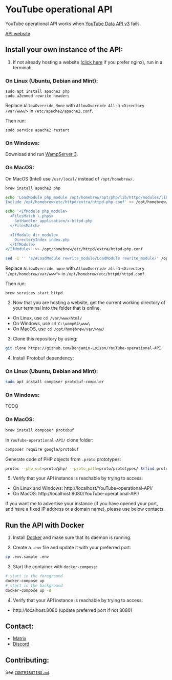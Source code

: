 # YouTube operational API
YouTube operational API works when [YouTube Data API v3](https://developers.google.com/youtube/v3) fails.

[API website](https://yt.lemnoslife.com)

## Install your own instance of the API:

1. If not already hosting a website ([click here](https://github.com/Benjamin-Loison/YouTube-operational-API/wiki/Home/1c7139f68af217d41d0a201a97eaecf87c139a8b#install-your-own-instance-of-the-api-on-a-nginx-web-server) if you prefer nginx), run in a terminal:

### On Linux (Ubuntu, Debian and Mint):

```
sudo apt install apache2 php
sudo a2enmod rewrite headers
```

Replace `AllowOverride None` with `AllowOverride All` in `<Directory /var/www/>` in `/etc/apache2/apache2.conf`.

Then run:

```
sudo service apache2 restart
```

### On Windows:

Download and run [WampServer 3](https://sourceforge.net/projects/wampserver/files/latest/download).

### On MacOS:

On MacOS (Intel) use `/usr/local/` instead of `/opt/homebrew/`.

```zsh
brew install apache2 php

echo 'LoadModule php_module /opt/homebrew/opt/php/lib/httpd/modules/libphp.so
Include /opt/homebrew/etc/httpd/extra/httpd-php.conf' >> /opt/homebrew/etc/httpd/httpd.conf

echo '<IfModule php_module>
  <FilesMatch \.php$>
    SetHandler application/x-httpd-php
  </FilesMatch>

  <IfModule dir_module>
    DirectoryIndex index.php
  </IfModule>
</IfModule>' >> /opt/homebrew/etc/httpd/extra/httpd-php.conf

sed -i '' 's/#LoadModule rewrite_module/LoadModule rewrite_module/' /opt/homebrew/etc/httpd/httpd.conf
```

Replace `AllowOverride none` with `AllowOverride all` in `<Directory "/opt/homebrew/var/www">` in `/opt/homebrew/etc/httpd/httpd.conf`.

Then run:

```
brew services start httpd
```

2. Now that you are hosting a website, get the current working directory of your terminal into the folder that is online.

- On Linux, use `cd /var/www/html/`
- On Windows, use `cd C:\wamp64\www\`
- On MacOS, use `cd /opt/homebrew/var/www/`

3. Clone this repository by using:

```sh
git clone https://github.com/Benjamin-Loison/YouTube-operational-API
```

4. Install Protobuf dependency:

### On Linux (Ubuntu, Debian and Mint):

```sh
sudo apt install composer protobuf-compiler
```

### On Windows:

TODO

### On MacOS:

```sh
brew install composer protobuf
```

In `YouTube-operational-API/` clone folder:

```sh
composer require google/protobuf
```

Generate code of PHP objects from `.proto` prototypes:

```sh
protoc --php_out=proto/php/ --proto_path=proto/prototypes/ $(find proto/prototypes/ -type f)
```

5. Verify that your API instance is reachable by trying to access:

- On Linux and Windows: http://localhost/YouTube-operational-API/
- On MacOS: http://localhost:8080/YouTube-operational-API/

If you want me to advertise your instance (if you have opened your port, and have a fixed IP address or a domain name), please use below contacts.

## Run the API with Docker

1. Install [Docker](https://www.docker.com) and make sure that its daemon is running.

2. Create a `.env` file and update it with your preferred port:

```sh
cp .env.sample .env
```

3. Start the container with `docker-compose`:

```sh
# start in the foreground
docker-compose up
# start in the background
docker-compose up -d
```

4. Verify that your API instance is reachable by trying to access:
- http://localhost:8080 (update preferred port if not 8080)

## Contact:

- [Matrix](https://yt.lemnoslife.com/matrix)
- [Discord](https://yt.lemnoslife.com/discord)

## Contributing:

See [`CONTRIBUTING.md`](https://github.com/Benjamin-Loison/YouTube-operational-API/blob/main/CONTRIBUTING.md).
